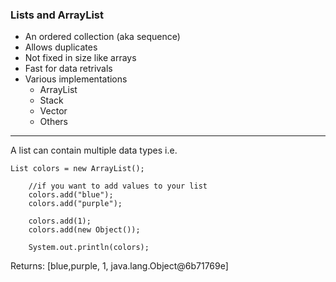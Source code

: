 ### Lists and ArrayList

-  An ordered collection (aka sequence)
-  Allows duplicates
-  Not fixed in size like arrays
-  Fast for data retrivals
-  Various implementations
    -  ArrayList
    -  Stack
    -  Vector
    -  Others

-------------------

A list can contain multiple data types
i.e.

```
List colors = new ArrayList();
		
    //if you want to add values to your list
    colors.add("blue");
    colors.add("purple");

    colors.add(1);
    colors.add(new Object());

    System.out.println(colors);
```
Returns:
[blue,purple, 1, java.lang.Object@6b71769e]

